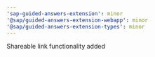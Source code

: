 ```yaml
---
'sap-guided-answers-extension': minor
'@sap/guided-answers-extension-webapp': minor
'@sap/guided-answers-extension-types': minor
---
```


Shareable link functionality added
